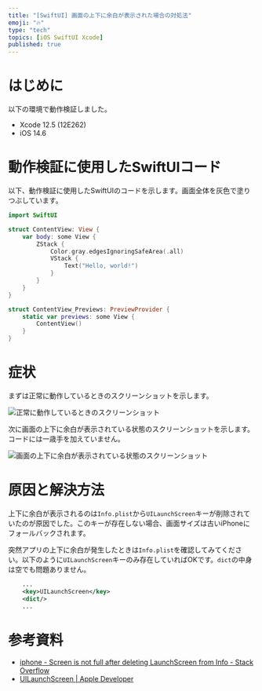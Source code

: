 ```yaml
---
title: "[SwiftUI] 画面の上下に余白が表示された場合の対処法"
emoji: "🔥"
type: "tech"
topics: [iOS SwiftUI Xcode]
published: true
---
```

# はじめに

以下の環境で動作検証しました。

- Xcode 12.5 (12E262)
- iOS 14.6

# 動作検証に使用したSwiftUIコード

以下、動作検証に使用したSwiftUIのコードを示します。画面全体を灰色で塗りつぶしています。

```swift
import SwiftUI

struct ContentView: View {
    var body: some View {
        ZStack {
            Color.gray.edgesIgnoringSafeArea(.all)
            VStack {
                Text("Hello, world!")
            }
        }
    }
}

struct ContentView_Previews: PreviewProvider {
    static var previews: some View {
        ContentView()
    }
}
```

# 症状

まずは正常に動作しているときのスクリーンショットを示します。

![正常に動作しているときのスクリーンショット](![](https://storage.googleapis.com/zenn-user-upload/e7015dbaab1820d335607fb1.png))

次に画面の上下に余白が表示されている状態のスクリーンショットを示します。コードには一歳手を加えていません。

![画面の上下に余白が表示されている状態のスクリーンショット](![](https://storage.googleapis.com/zenn-user-upload/6ec8f1a1a26d8b5dd5cd006b.png))

# 原因と解決方法

上下に余白が表示されるのは`Info.plist`から`UILaunchScreen`キーが削除されていたのが原因でした。このキーが存在しない場合、画面サイズは古いiPhoneにフォールバックされます。

突然アプリの上下に余白が発生したときは`Info.plist`を確認してみてください。以下のように`UILaunchScreen`キーのみ存在していればOKです。`dict`の中身は空でも問題ありません。

```xml
	...
	<key>UILaunchScreen</key>
	<dict/>
	...
```

# 参考資料

- [iphone - Screen is not full after deleting LaunchScreen from Info - Stack Overflow](https://stackoverflow.com/questions/31847435/screen-is-not-full-after-deleting-launchscreen-from-info)
- [UILaunchScreen | Apple Developer](https://developer.apple.com/documentation/bundleresources/information_property_list/uilaunchscreen)
